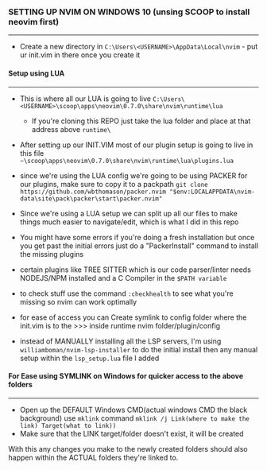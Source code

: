 ### SETTING UP NVIM ON WINDOWS 10 (unsing SCOOP to install neovim first) 
---
- Create a new directory in ``C:\Users\<USERNAME>\AppData\Local\nvim``
		- put ur init.vim in there once you create it 

#### Setup using LUA 
---
- This is where all our LUA is going to live ``C:\Users\<USERNAME>\scoop\apps\neovim\0.7.0\share\nvim\runtime\lua``
  - If you're cloning this REPO just take the lua folder and place at that address above `runtime\`

- After setting up our INIT.VIM most of our plugin setup is going to live in this file ``~\scoop\apps\neovim\0.7.0\share\nvim\runtime\lua\plugins.lua``
- since we're using the LUA config we're going to be using PACKER for our plugins, make sure to copy it to a packpath 
``git clone https://github.com/wbthomason/packer.nvim "$env:LOCALAPPDATA\nvim-data\site\pack\packer\start\packer.nvim"``

- Since we're using a LUA setup we can split up all our files to make things much easier to navigate/edit, which is what I did in this repo

- You might have some errors if you're doing a fresh installation but once you get past the initial errors just do a "PackerInstall" command to install the
missing plugins
- certain plugins like TREE SITTER which is our code parser/linter needs NODEJS/NPM installed and a C Compiler in the ``$PATH variable`` 

- to check stuff use the command ``:checkhealth`` to see what you're missing so nvim can work optimally
- for ease of access you can Create symlink to config folder where the init.vim is to the >>> inside runtime nvim folder/plugin/config 

- instead of MANUALLY installing all the LSP servers, I'm using `williamboman/nvim-lsp-installer` to do the initial install then 
any manual setup within the `lsp_setup.lua` file I added 

#### For Ease using SYMLINK on Windows for quicker access to the above folders 
---
- Open up the DEFAULT Windows CMD(actual windows CMD the black background) use `mklink` command  `mklink /j Link(where to make the link) Target(what to link))`
- Make sure that the LINK target/folder doesn't exist, it will be created

With this any changes you make to the newly created folders should also happen within the ACTUAL folders they're linked to.

